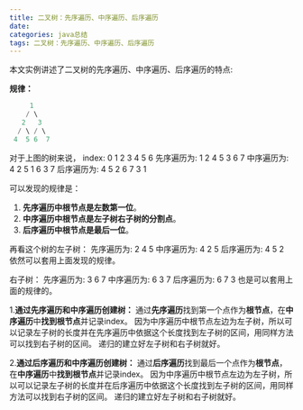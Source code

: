 ```yaml
---
title: 二叉树：先序遍历、中序遍历、后序遍历
date: 
categories: java总结
tags: 二叉树：先序遍历、中序遍历、后序遍历
---
```

本文实例讲述了二叉树的先序遍历、中序遍历、后序遍历的特点:
<!-- more -->

**规律：**
``` java
     1       
    / \   
   2   3   
  / \ / \   
 4  5 6  7
```
 
对于上图的树来说，
          index: 0 1 2 3 4 5 6
     先序遍历为: 1 2 4 5 3 6 7 
     中序遍历为: 4 2 5 1 6 3 7
	 后序遍历为: 4 5 2 6 7 3 1

可以发现的规律是：
1. **先序遍历中根节点是左数第一位**。
2. **中序遍历中根节点是左子树右子树的分割点**。
3. **后序遍历中根节点是最后一位**。


再看这个树的左子树：
     先序遍历为: 2 4 5 
     中序遍历为: 4 2 5
	 后序遍历为: 4 5 2
依然可以套用上面发现的规律。

右子树：
     先序遍历为: 3 6 7 
     中序遍历为: 6 3 7
	 后序遍历为: 6 7 3
也是可以套用上面的规律的。



1.**通过先序遍历和中序遍历创建树：**
通过**先序遍历**找到第一个点作为**根节点**，在**中序遍历**中**找到根节点**并记录index。
因为中序遍历中根节点左边为左子树，所以可以记录左子树的长度并在先序遍历中依据这个长度找到左子树的区间，用同样方法可以找到右子树的区间。
递归的建立好左子树和右子树就好。

2.**通过后序遍历和中序遍历创建树：**
通过**后序遍历**找到最后一个点作为**根节点**，在**中序遍历**中**找到根节点**并记录index。
因为中序遍历中根节点左边为左子树，所以可以记录左子树的长度并在后序遍历中依据这个长度找到左子树的区间，用同样方法可以找到右子树的区间。
递归的建立好左子树和右子树就好。